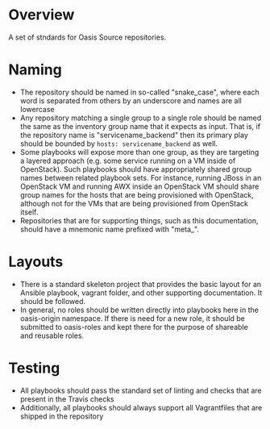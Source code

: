 Overview
========

A set of stndards for Oasis Source repositories.

Naming
======

* The repository should be named in so-called "snake_case", where each word is
  separated from others by an underscore and names are all lowercase
* Any repository matching a single group to a single role should be named the
  same as the inventory group name that it expects as input. That is, if the
  repository name is "servicename_backend" then its primary play should be
  bounded by `hosts: servicename_backend` as well.
* Some playbooks will expose more than one group, as they are targeting a
  layered approach (e.g. some service running on a VM inside of OpenStack).
  Such playbooks should have appropriately shared group names between related
  playbook sets. For instance, running JBoss in an OpenStack VM and running
  AWX inside an OpenStack VM should share group names for the hosts that are
  being provisioned with OpenStack, although not for the VMs that are being
  provisioned from OpenStack itself.
* Repositories that are for supporting things, such as this documentation,
  should have a mnemonic name prefixed with "meta\_".

Layouts
=======

* There is a standard skeleton project that provides the basic layout for an
  Ansible playbook, vagrant folder, and other supporting documentation. It
  should be followed.
* In general, no roles should be written directly into playbooks here in the
  oasis-origin namespace. If there is need for a new role, it should be
  submitted to oasis-roles and kept there for the purpose of shareable and
  reusable roles.

Testing
=======

* All playbooks should pass the standard set of linting and checks that are
  present in the Travis checks
* Additionally, all playbooks should always support all Vagrantfiles that are
  shipped in the repository
